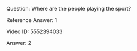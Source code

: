 Question: Where are the people playing the sport?

Reference Answer: 1

Video ID: 5552394033

Answer: 2

